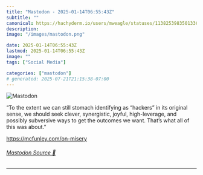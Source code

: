 ```yaml
---
title: "Mastodon - 2025-01-14T06:55:43Z"
subtitle: ""
canonical: https://hachyderm.io/users/mweagle/statuses/113825398350133637
description:
image: "/images/mastodon.png"

date: 2025-01-14T06:55:43Z
lastmod: 2025-01-14T06:55:43Z
image: ""
tags: ["Social Media"]

categories: ["mastodon"]
# generated: 2025-07-21T21:15:38-07:00
---
```

![Mastodon](/images/mastodon.png)

<p>“To the extent we can still stomach identifying as “hackers” in its original sense, we should seek clever, synergistic, joyful, high-leverage, and possibly subversive ways to get the outcomes we want. That’s what all of this was about.”</p><p><a href="https://mcfunley.com/on-misery" target="_blank" rel="nofollow noopener noreferrer" translate="no"><span class="invisible">https://</span><span class="">mcfunley.com/on-misery</span><span class="invisible"></span></a></p>


###### [Mastodon Source 🐘](https://hachyderm.io/@mweagle/113825398350133637)

___
